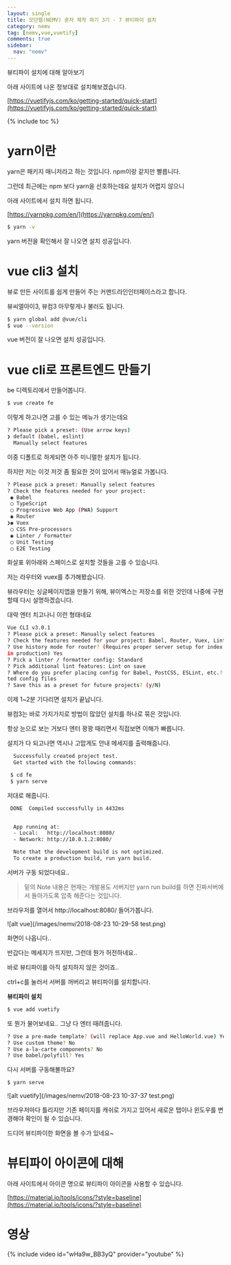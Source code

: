 ```yaml
---
layout: single
title: 모던웹(NEMV) 혼자 제작 하기 3기 - 7 뷰티파이 설치
category: nemv
tag: [nemv,vue,vuetify]
comments: true
sidebar:
  nav: "nemv"
---
```


뷰티파이 설치에 대해 알아보기

아래 사이트에 나온 정보대로 설치해보겠습니다.

[https://vuetifyjs.com/ko/getting-started/quick-start](https://vuetifyjs.com/ko/getting-started/quick-start)

{% include toc %}

# yarn이란

yarn은 패키지 매니저라고 하는 것입니다. npm이랑 같지만 빨릅니다.

그런데 최근에는 npm 보다 yarn을 선호하는데요 설치가 어렵지 않으니

아래 사이트에서 설치 하면 됩니다.

[https://yarnpkg.com/en/](https://yarnpkg.com/en/)

```bash
$ yarn -v
```

yarn 버전을 확인해서 잘 나오면 설치 성공입니다.

# vue cli3 설치

뷰로 만든 사이트를 쉽게 만들어 주는 커맨드라인인터페이스라고 합니다.

뷰씨엘아이3, 뷰컴3 아무렇게나 불러도 됩니다.

```bash
$ yarn global add @vue/cli
$ vue --version
```

vue 버전이 잘 나오면 설치 성공입니다.

# vue cli로 프론트엔드 만들기

be 디렉토리에서 만들어봅니다.

```bash
$ vue create fe
```

이렇게 하고나면 고를 수 있는 메뉴가 생기는데요

```bash
? Please pick a preset: (Use arrow keys)
❯ default (babel, eslint)
  Manually select features
```
이중 디폴트로 하게되면 아주 미니멀한 설치가 됩니다.

하지만 저는 이것 저것 좀 필요한 것이 있어서 매뉴얼로 가봅니다.

```bash
? Please pick a preset: Manually select features
? Check the features needed for your project:
 ◉ Babel
 ◯ TypeScript
 ◯ Progressive Web App (PWA) Support
 ◉ Router
❯◉ Vuex
 ◯ CSS Pre-processors
 ◉ Linter / Formatter
 ◯ Unit Testing
 ◯ E2E Testing
```

화살표 위아래와 스페이스로 설치할 것들을 고를 수 있습니다.

저는 라우터와 vuex를 추가해봤습니다.

뷰라우터는 싱글페이지앱을 만들기 위해, 뷰이엑스는 저장소를 위한 것인데 나중에 구현할때 다시 설명하겠습니다.

대략 엔터 치고나니 이런 형태네요

```bash
Vue CLI v3.0.1
? Please pick a preset: Manually select features
? Check the features needed for your project: Babel, Router, Vuex, Linter
? Use history mode for router? (Requires proper server setup for index fallback
in production) Yes
? Pick a linter / formatter config: Standard
? Pick additional lint features: Lint on save
? Where do you prefer placing config for Babel, PostCSS, ESLint, etc.? In dedica
ted config files
? Save this as a preset for future projects? (y/N)
```

이제 1~2분 기다리면 설치가 끝납니다. 

뷰컴3는 바로 가지가지로 방법이 많았던 설치를 하나로 묶은 것입니다.

항상 눈으로 보는 거보다 엔터 꽝꽝 때리면서 직접보면 이해가 빠릅니다.

설치가 다 되고나면 역시나 고맙게도 안내 메세지를 출력해줍니다.

```bash
  Successfully created project test.
  Get started with the following commands:

 $ cd fe
 $ yarn serve
```

저대로 해줍니다.

```bash
 DONE  Compiled successfully in 4432ms                                  10:18:34


  App running at:
  - Local:   http://localhost:8080/
  - Network: http://10.0.1.2:8080/

  Note that the development build is not optimized.
  To create a production build, run yarn build.
```

서버가 구동 되었다네요..

> 밑의 Note 내용은 현재는 개발용도 서버지만 yarn run build를 하면 진짜서버에서 돌아가도록 압축 해준다는 것입니다.

브라우저를 열어서 http://localhost:8080/ 들어가봅니다.

![alt vue](/images/nemv/2018-08-23 10-29-58 test.png)

화면이 나옵니다..

반갑다는 메세지가 뜨지만, 그런데 뭔가 허전하네요..

바로 뷰티파이를 아직 설치하지 않은 것이죠..

ctrl+c를 눌러서 서버를 꺼버리고 뷰티파이를 설치합니다.

**뷰티파이 설치**

```bash
$ vue add vuetify
```

또 뭔가 물어보네요.. 그냥 다 엔터 때려줍니다.

```bash
? Use a pre-made template? (will replace App.vue and HelloWorld.vue) Yes
? Use custom theme? No
? Use a-la-carte components? No
? Use babel/polyfill? Yes
```

다시 서버를 구동해볼까요?

```bash
$ yarn serve
```

![alt vuetify](/images/nemv/2018-08-23 10-37-37 test.png)

브라우저마다 틀리지만 기존 페이지를 캐쉬로 가지고 있어서 새로운 탭이나 윈도우를 변경해야 확인이 될 수 있습니다.

드디어 뷰티파이한 화면을 볼 수가 있네요~

# 뷰티파이 아이콘에 대해

아래 사이트에서 아이콘 명으로 뷰티파이 아이콘을 사용할 수 있습니다.

[https://material.io/tools/icons/?style=baseline](https://material.io/tools/icons/?style=baseline)

# 영상

{% include video id="wHa9w_BB3yQ" provider="youtube" %}   


 